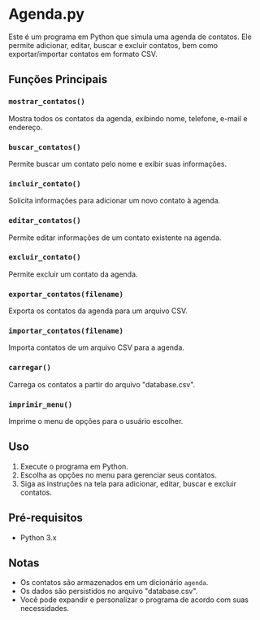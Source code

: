 # Agenda.py

Este é um programa em Python que simula uma agenda de contatos. Ele permite adicionar, editar, buscar e excluir contatos, bem como exportar/importar contatos em formato CSV.

## Funções Principais

### `mostrar_contatos()`

Mostra todos os contatos da agenda, exibindo nome, telefone, e-mail e endereço.

### `buscar_contatos()`

Permite buscar um contato pelo nome e exibir suas informações.

### `incluir_contato()`

Solicita informações para adicionar um novo contato à agenda.

### `editar_contatos()`

Permite editar informações de um contato existente na agenda.

### `excluir_contato()`

Permite excluir um contato da agenda.

### `exportar_contatos(filename)`

Exporta os contatos da agenda para um arquivo CSV.

### `importar_contatos(filename)`

Importa contatos de um arquivo CSV para a agenda.

### `carregar()`

Carrega os contatos a partir do arquivo "database.csv".

### `imprimir_menu()`

Imprime o menu de opções para o usuário escolher.

## Uso

1. Execute o programa em Python.
2. Escolha as opções no menu para gerenciar seus contatos.
3. Siga as instruções na tela para adicionar, editar, buscar e excluir contatos.

## Pré-requisitos

- Python 3.x

## Notas

- Os contatos são armazenados em um dicionário `agenda`.
- Os dados são persistidos no arquivo "database.csv".
- Você pode expandir e personalizar o programa de acordo com suas necessidades.


